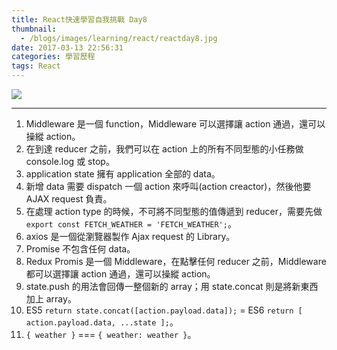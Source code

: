 ```yaml
---
title: React快速學習自我挑戰 Day8
thumbnail:
  - /blogs/images/learning/react/reactday8.jpg
date: 2017-03-13 22:56:31
categories: 學習歷程
tags: React
---
```

<img src="/blogs/images/learning/react/reactday8.jpg">

***
1. Middleware 是一個 function，Middleware 可以選擇讓 action 通過，還可以操縱 action。
2. 在到達 reducer 之前，我們可以在 action 上的所有不同型態的小任務做 console.log 或 stop。
3. application state 擁有 application 全部的 data。
4. 新增 data 需要 dispatch 一個 action 來呼叫(action creactor)，然後他要 AJAX request 負責。
5. 在處理 action type 的時候，不可將不同型態的值傳遞到 reducer，需要先做 `export const FETCH_WEATHER = 'FETCH_WEATHER';`。
6. axios 是一個從瀏覽器製作 Ajax request 的 Library。
7. Promise 不包含任何 data。
8. Redux Promis 是一個 Middleware，在點擊任何 reducer 之前，Middleware 都可以選擇讓 action 通過，還可以操縱 action。
9. state.push 的用法會回傳一整個新的 array；用 state.concat 則是將新東西加上 array。
10. ES5 `return state.concat([action.payload.data]);` = ES6 `return [ action.payload.data, ...state ];`。
11. `{ weather }` === `{ weather: weather }`。